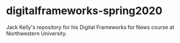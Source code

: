 # digitalframeworks-spring2020
Jack Kelly's repository for his Digital Frameworks for News course at Northwestern University.
